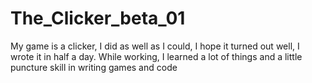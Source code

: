 # The_Clicker_beta_01
My game is a clicker, I did as well as I could, I hope it turned out well, I wrote it in half a day. While working, I learned a lot of things and a little puncture skill in writing games and code
